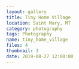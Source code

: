 ```yaml
---
layout: gallery
title: Tiny Home Village
location: Saint Mary, MT
category: photography
tags: Photography
name: tiny_home_village
files: 4
thumbnail: 3
date: 2019-08-27 12:00:00
---
```

